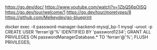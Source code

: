 https://go.dev/doc/
https://www.youtube.com/watch?v=1ZbQS6pOlSQ
https://go.dev/tour/welcome/1
https://go.dev/tour/moretypes/8
https://github.com/Melkeydev/go-blueprint


docker exec -it password-manager-backend-mysql_bp-1 mysql -uroot -p
CREATE USER 'ferran'@'%' IDENTIFIED BY 'password1234';
GRANT ALL PRIVILEGES ON passwordManagerDatabase.* TO 'ferran'@'%';
FLUSH PRIVILEGES;
